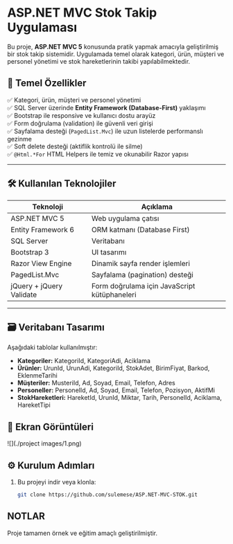 # ASP.NET MVC Stok Takip Uygulaması

Bu proje, **ASP.NET MVC 5** konusunda pratik yapmak amacıyla geliştirilmiş bir stok takip sistemidir. Uygulamada temel olarak kategori, ürün, müşteri ve personel yönetimi ve stok hareketlerinin takibi yapılabilmektedir. 

## 🚀 Temel Özellikler

✅ Kategori, ürün, müşteri ve personel yönetimi  
✅ SQL Server üzerinde **Entity Framework (Database-First)** yaklaşımı  
✅ Bootstrap ile responsive ve kullanıcı dostu arayüz  
✅ Form doğrulama (validation) ile güvenli veri girişi  
✅ Sayfalama desteği (`PagedList.Mvc`) ile uzun listelerde performanslı gezinme  
✅ Soft delete desteği (aktiflik kontrolü ile silme)  
✅ `@Html.*For` HTML Helpers ile temiz ve okunabilir Razor yapısı  

---

## 🛠️ Kullanılan Teknolojiler

| Teknoloji | Açıklama |
|----------|----------|
| ASP.NET MVC 5 | Web uygulama çatısı |
| Entity Framework 6 | ORM katmanı (Database First) |
| SQL Server | Veritabanı |
| Bootstrap 3 | UI tasarımı |
| Razor View Engine | Dinamik sayfa render işlemleri |
| PagedList.Mvc | Sayfalama (pagination) desteği |
| jQuery + jQuery Validate | Form doğrulama için JavaScript kütüphaneleri |

---

## 🗃️ Veritabanı Tasarımı

Aşağıdaki tablolar kullanılmıştır:

- **Kategoriler:** KategoriId, KategoriAdi, Aciklama
- **Ürünler:** UrunId, UrunAdi, KategoriId, StokAdet, BirimFiyat, Barkod, EklenmeTarihi
- **Müşteriler:** MusteriId, Ad, Soyad, Email, Telefon, Adres
- **Personeller:** PersonelId, Ad, Soyad, Email, Telefon, Pozisyon, AktifMi
- **StokHareketleri:** HareketId, UrunId, Miktar, Tarih, PersonelId, Aciklama, HareketTipi

## 📸 Ekran Görüntüleri

![](./project images/1.png)


## ⚙️ Kurulum Adımları

1. Bu projeyi indir veya klonla:

   ```bash
   git clone https://github.com/sulemese/ASP.NET-MVC-STOK.git

## NOTLAR
Proje tamamen örnek ve eğitim amaçlı geliştirilmiştir.
